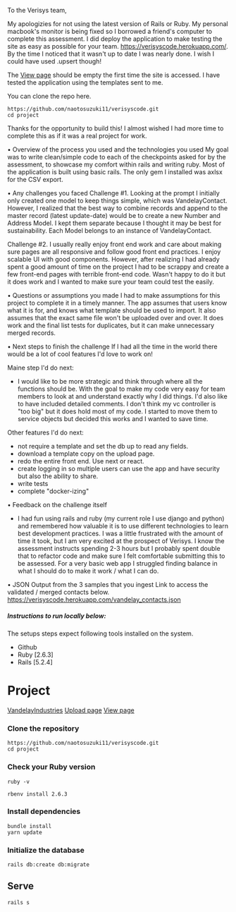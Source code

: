 To the Verisys team, 

My apologizies for not using the latest version of Rails or Ruby. My personal macbook's monitor is being fixed so I borrowed a friend's computer to complete this assessment. I did deploy the application to make testing the site as easy as possible for your team. https://verisyscode.herokuapp.com/. By the time I noticed that it wasn't up to date I was nearly done. I wish I could have used .upsert though!

The [View page](https://verisyscode.herokuapp.com/review) should be empty the first time the site is accessed. I have tested the application using the templates sent to me. 

You can clone the repo here.
```shell
https://github.com/naotosuzuki11/verisyscode.git
cd project
```

Thanks for the opportunity to build this! I almost wished I had more time to complete this as if it was a real project for work.


• Overview of the process you used and the technologies you used
  My goal was to write clean/simple code to each of the checkpoints asked for by the assessment, to showcase my comfort within rails and writing ruby. Most of the application is built using basic rails. The only gem I installed was axlsx for the CSV export. 
  
• Any challenges you faced
  Challenge #1. Looking at the prompt I initially only created one model to keep things simple, which was VandelayContact. However, I realized that the best way to combine records and append to the master record (latest update-date) would be to create a new Number and Address Model. I kept them separate because I thought it may be best for sustainability. Each Model belongs to an instance of VandelayContact. 
  
  Challenge #2. I usually really enjoy front end work and care about making sure pages are all responsive and follow good front end practices. I enjoy scalable UI with good components. However, after realizing I had already spent a good amount of time on the project I had to be scrappy and create a few front-end pages with terrible front-end code. Wasn't happy to do it but it does work and I wanted to make sure your team could test the easily. 

• Questions or assumptions you made
  I had to make assumptions for this project to complete it in a timely manner. The app assumes that users know what it is for, and knows what template should be used to import. It also assumes that the exact same file won't be uploaded over and over. It does work and the final list tests for duplicates, but it can make unnecessary merged records. 


• Next steps to finish the challenge
  If I had all the time in the world there would be a lot of cool features I'd love to work on!
  
  Maine step I'd do next: 
  - I would like to be more strategic and think through where all the functions should be. With the goal to make my code very easy for team members to look at and understand exactly why I did things. I'd also like to have included detailed comments. I don't think my vc controller is "too big" but it does hold most of my code. I started to move them to service objects but decided this works and I wanted to save time. 
  
  Other features I'd do next: 
  - not require a template and set the db up to read any fields. 
  - download a template copy on the upload page. 
  - redo the entire front end. Use next or react.
  - create logging in so multiple users can use the app and have security but also the ability to share. 
  - write tests 
  - complete "docker-izing" 
  
• Feedback on the challenge itself
  - I had fun using rails and ruby (my current role I use django and python) and remembered how valuable it is to use different technologies to learn best development practices. I was a little frustrated with the amount of time it took, but I am very excited at the prospect of Verisys. I know the assessment instructs spending 2-3 hours but I probably spent double that to refactor code and make sure I felt comfortable submitting this to be assessed. For a very basic web app I struggled finding balance in what I should do to make it work / what I can do. 


• JSON Output from the 3 samples that you ingest
  Link to access the validated / merged contacts below. 
  https://verisyscode.herokuapp.com/vandelay_contacts.json





##### Instructions to run locally below:

The setups steps expect following tools installed on the system.

- Github
- Ruby [2.6.3]
- Rails [5.2.4]


# Project

[VandelayIndustries](https://verisyscode.herokuapp.com/)
[Upload page](https://verisyscode.herokuapp.com/upload)
[View page](https://verisyscode.herokuapp.com/review)


### Clone the repository

```shell
https://github.com/naotosuzuki11/verisyscode.git
cd project
```

### Check your Ruby version

```shell
ruby -v
```

```shell
rbenv install 2.6.3
```

### Install dependencies


```shell
bundle install
yarn update
```

### Initialize the database

```shell
rails db:create db:migrate 
```


## Serve

```shell
rails s
```

